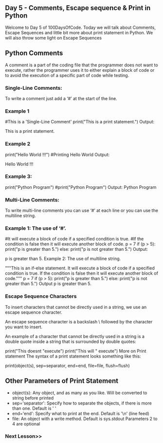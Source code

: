 
## Day 5 - Comments, Escape sequence & Print in Python
Welcome to Day 5 of 100DaysOfCode. Today we will talk about Comments, Escape Sequences and little bit more about print statement in Python. We will also throw some light on Escape Sequences

## Python Comments
A comment is a part of the coding file that the programmer does not want to execute, rather the programmer uses it to either explain a block of code or to avoid the execution of a specific part of code while testing.

### Single-Line Comments:
To write a comment just add a ‘#’ at the start of the line.

### Example 1
#This is a 'Single-Line Comment'
print("This is a print statement.")
Output:

This is a print statement.
### Example 2
print("Hello World !!!") #Printing Hello World
Output:

Hello World !!!
### Example 3:
print("Python Program")
#print("Python Program")
Output:
Python Program
### Multi-Line Comments:
To write multi-line comments you can use ‘#’ at each line or you can use the multiline string.

### Example 1: The use of ‘#’.

#It will execute a block of code if a specified condition is true.
#If the condition is false then it will execute another block of code.
p = 7
if (p > 5):
    print("p is greater than 5.")
else:
    print("p is not greater than 5.")
Output:

p is greater than 5.
Example 2: The use of multiline string.

"""This is an if-else statement.
It will execute a block of code if a specified condition is true.
If the condition is false then it will execute another block of code."""
p = 7
if (p > 5):
    print("p is greater than 5.")
else:
    print("p is not greater than 5.")
Output
p is greater than 5.
### Escape Sequence Characters
To insert characters that cannot be directly used in a string, we use an escape sequence character.

An escape sequence character is a backslash \ followed by the character you want to insert.

An example of a character that cannot be directly used in a string is a double quote inside a string that is surrounded by double quotes:

print("This doesnt "execute")
print("This will \" execute")
More on Print statement
The syntax of a print statement looks something like this:

print(object(s), sep=separator, end=end, file=file, flush=flush)
## Other Parameters of Print Statement
- object(s): Any object, and as many as you like. Will be converted to string before printed
- sep='separator': Specify how to separate the objects, if there is more than one. Default is ' '
- end='end': Specify what to print at the end. Default is '\n' (line feed)
- file: An object with a write method. Default is sys.stdout
Parameters 2 to 4 are optional

### Next Lesson>>